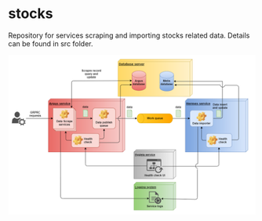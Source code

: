 # stocks
Repository for services scraping and importing stocks related data. Details can be found in src folder.

![Overview](https://github.com/weizhi-luo/stocks/blob/main/doc/images/overview.png)
